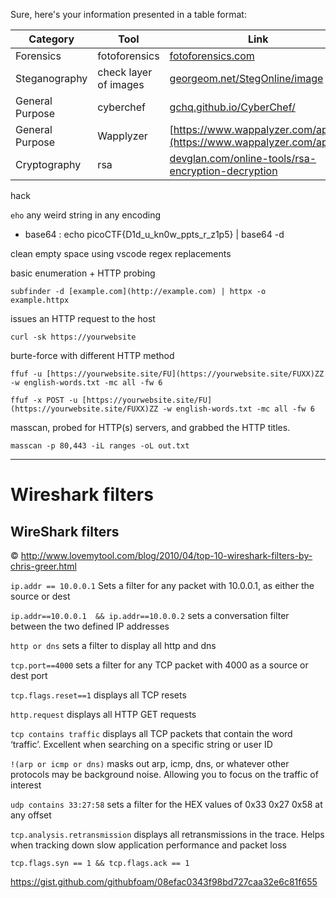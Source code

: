 Sure, here's your information presented in a table format:

| Category       | Tool                             | Link                                                    |
|----------------|----------------------------------|---------------------------------------------------------|
| Forensics      | fotoforensics                    | [fotoforensics.com](https://fotoforensics.com)         |
| Steganography  | check layer of images            | [georgeom.net/StegOnline/image](https://georgeom.net/StegOnline/image) |
| General Purpose| cyberchef                        | [gchq.github.io/CyberChef/](https://gchq.github.io/CyberChef/) |
| General Purpose | Wapplyzer                       | [https://www.wappalyzer.com/apps/](https://www.wappalyzer.com/apps/) |
| Cryptography   | rsa                              | [devglan.com/online-tools/rsa-encryption-decryption](https://www.devglan.com/online-tools/rsa-encryption-decryption) |

hack

`eho` any weird string in any encoding
* base64 : echo picoCTF{D1d_u_kn0w_ppts_r_z1p5} | base64 -d




clean empty space using vscode regex replacements

basic enumeration + HTTP probing

`subfinder -d [example.com](http://example.com) | httpx -o example.httpx`

issues an HTTP request to the host

`curl -sk https://yourwebsite`

burte-force with different HTTP method

`ffuf -u [https://yourwebsite.site/FU](https://yourwebsite.site/FUXX)ZZ -w english-words.txt -mc all -fw 6`

`ffuf -x POST -u [https://yourwebsite.site/FU](https://yourwebsite.site/FUXX)ZZ -w english-words.txt -mc all -fw 6`

masscan, probed for HTTP(s) servers, and grabbed the HTTP titles.

`masscan -p 80,443 -iL ranges -oL out.txt`


---

# Wireshark filters

## WireShark filters
© http://www.lovemytool.com/blog/2010/04/top-10-wireshark-filters-by-chris-greer.html

```ip.addr == 10.0.0.1``` Sets a filter for any packet with 10.0.0.1, as either the source or dest

```ip.addr==10.0.0.1  && ip.addr==10.0.0.2``` sets a conversation filter between the two defined IP addresses

```http or dns``` sets a filter to display all http and dns

```tcp.port==4000``` sets a filter for any TCP packet with 4000 as a source or dest port

```tcp.flags.reset==1``` displays all TCP resets

```http.request``` displays all HTTP GET requests

```tcp contains traffic``` displays all TCP packets that contain the word ‘traffic’. Excellent when searching on a specific string or user ID

```!(arp or icmp or dns)``` masks out arp, icmp, dns, or whatever other protocols may be background noise. Allowing you to focus on the traffic of interest

```udp contains 33:27:58``` sets a filter for the HEX values of 0x33 0x27 0x58 at any offset

```tcp.analysis.retransmission``` displays all retransmissions in the trace. Helps when tracking down slow application performance and packet loss

```tcp.flags.syn == 1 && tcp.flags.ack == 1```

https://gist.github.com/githubfoam/08efac0343f98bd727caa32e6c81f655

